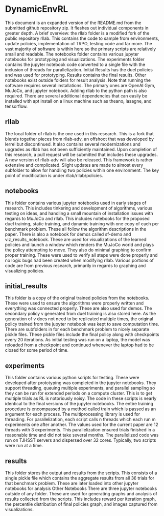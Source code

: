 # DynamicEnvRL
This document is an expanded version of the README.md from the submitted github repository zip. It fleshes out individual components in greater depth.
A brief overview: the rllab folder is a modified fork of the public repository rllab. This contains the code to sample from environments, update policies, implementation of TRPO, testing code and far more. The vast majority of software is within here so the primary scripts are relatively small and readable. The notebooks folder contains various jupyter notebooks for prototyping and visualizations. The experiments folder contains the jupyter notebook code converted to a single file with the inclusion of threads for parallelization. Initial Results has the duel policies and was used for prototyping. Results contains the final results. Other notebooks exist outside folders for result analysis.
Note that running the software requires several installations. The primary ones are OpenAI Gym, MuJoCo, and jupyter notebook. Adding rllab to the python path is also required. There are several additional dependencies that can easily be installed with apt install on a linux machine such as theano, lasagne, and tensorflow.
## rllab
The local folder of rllab is the one used in this research. This is a fork that blends together pieces from rllab-adv, an offshoot that was developed by lerrel but discontinued. It also contains several modernizations and upgrades as rllab has not been sufficiently maintained. Upon completion of this research, a pull request will be submitted that includes these upgrades. A new version of rllab-adv will also be released.
This framework is rather extensive and complicated. Slight updates are made to almost every subfolder to allow for handling two policies within one environment. The key point of modification is under rllab/rllab/policies.
## notebooks
This folder contains various jupyter notebooks used in early stages of research. This includes tinkering and development of algorithms, various testing on ideas, and handling a small mountain of installation issues with regards to MuJoCo and rllab. This includes notebooks for the proposed duel training, static training, and dynamic training with one copy of each per benchmark problem. These all follow the algorithm descriptions in the paper.
There is also a notebook for demos called sf-demo and viz_results_notebook. These are used for visualizations of the learned policies and launch a window which renders the MuJoCo world and plays the policy attempting to move. They also do minimal graphing to confirm proper training. These were used to verify all steps were done properly and no logic bugs had been created when modifying rllab.
Various portions of code are from previous research, primarily in regards to graphing and visualizing policies.
## initial_results
This folder is a copy of the original trained policies from the notebooks. These were used to ensure the algorithms were properly written and everything was connected properly. These are also used for demos. 
The secondary policy v generated from duel training is also stored here. As the generation of v does not need to be replicated multiple times, the original policy trained from the jupyter notebook was kept to save computation time. There are subfolders in for each benchmark problem to nicely separate pickle files. These pickle files include the final policy along with checkpoints every 20 iterations. As initial testing was run on a laptop, the model was reloaded from a checkpoint and continued whenever the laptop had to be closed for some period of time. 
## experiments
This folder contains various python scripts for testing. These were developed after prototyping was completed in the jupyter notebooks. They support threading, queuing multiple experiments, and parallel sampling so they can be run for extended periods on a compute cluster. This is to get multiple trials as RL is notoriously noisy.
The code in these scripts is nearly identical to the final versions of the jupyter notebooks. The entire training procedure is encompassed by a method called train which is passed as an argument for each process. The multiprocessing library is used for threading.
For parallelization, each script calls n threads which each run m experiments one after another. The values used for the current paper are 12 threads with 3 experiments. This parallelization ensured trials finished in a reasonable time and did not take several months. The parallelized code was run on TJHSST servers and dispersed over 32 cores. Typically, two scripts were run at a time.
## results
This folder stores the output and results from the scripts. This consists of a single pickle file which contains the aggregate results from all 36 trials for that benchmark problem. These are later loaded into other jupyter notebooks for analysis
Other Notebooks
There are three jupyter notebooks outside of any folder. These are used for generating graphs and analysis of results collected from the scripts. This includes reward per iteration graph, the percentile distribution of final policies graph, and images captured from visualizations.
